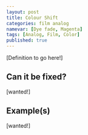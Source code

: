 ```yaml
---
layout: post
title: Colour Shift
categories: film analog
namevar: [Dye fade, Magenta]
tags: [Analog, Film, Color]
published: true
---
```


[Definition to go here!]

## Can it be fixed?

[wanted!]

## Example(s)

[wanted!]
